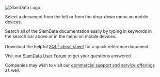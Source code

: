 
![SlamData Logo](/images/white-logo.png)

Select a document from the left or from the drop-down menu on mobile devices.

Search all of the SlamData documentation easily by typing in keywords in the search bar above or in the menu on mobile devices.

Download the helpful [SQL<sup>2</sup> cheat sheet](http://slamdata.com/wp-content/uploads/2016/03/slamdata-cheatsheet-20160329-2.pdf) for a quick reference document.

Visit our <a href="https://groups.google.com/forum/#!forum/slamdata-user" target=_blank>SlamData User Forum</a> to get your questions answered.

Companies may wish to visit our <a href="http://slamdata.com/support-portal/services/" target=_blank>commercial support and service offerings</a> as well.